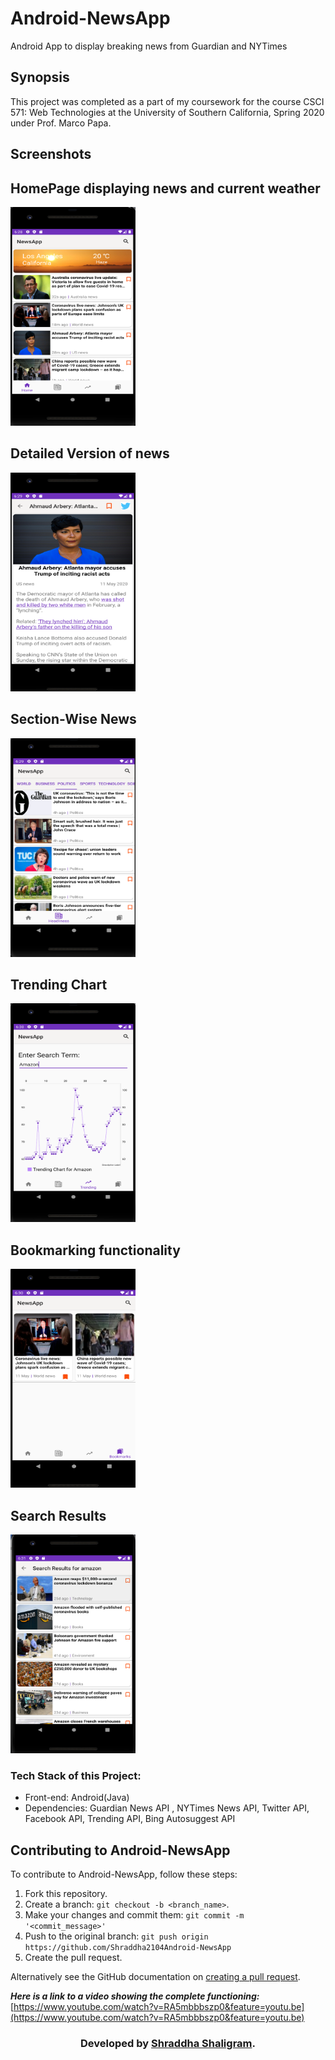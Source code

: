 # Android-NewsApp
Android App to display breaking news from Guardian and NYTimes 

## Synopsis

This project was completed as a part of my coursework for the course CSCI 571: Web Technologies at the University of Southern California, Spring 2020 under Prof. Marco Papa.

## Screenshots

    
<h2>HomePage displaying news and current weather</h2>
<img src="1.png" width="200" height="350" />

<h2>Detailed Version of news</h2>
<img src="2.png" width="200" height="350" />

<h2>Section-Wise News</h2>
<img src="3.png"  width="200" height="350"/>

<h2>Trending Chart </h2>
<img src="4.png"  width="200" height="350"/>

<h2>Bookmarking functionality</h2>
<img src="5.png" width="200" height="350" />


<h2>Search Results</h2>
<img src="6.png"  width="200" height="350"/>
  
### Tech Stack of this Project:


* Front-end: Android(Java)
* Dependencies: Guardian News API , NYTimes News API, Twitter API, Facebook API, Trending API, Bing Autosuggest API

## Contributing to Android-NewsApp
<!--- If your README is long or you have some specific process or steps you want contributors to follow, consider creating a separate CONTRIBUTING.md file--->
To contribute to Android-NewsApp, follow these steps:

1. Fork this repository.
2. Create a branch: `git checkout -b <branch_name>`.
3. Make your changes and commit them: `git commit -m '<commit_message>'`
4. Push to the original branch: `git push origin https://github.com/Shraddha2104Android-NewsApp`
5. Create the pull request.

Alternatively see the GitHub documentation on [creating a pull request](https://help.github.com/en/github/collaborating-with-issues-and-pull-requests/creating-a-pull-request).

***Here is a link to a video showing the complete functioning:*** [https://www.youtube.com/watch?v=RA5mbbbszp0&feature=youtu.be](https://www.youtube.com/watch?v=RA5mbbbszp0&feature=youtu.be) 


<h3 align="center"><b>Developed by <a href="https://github.com/Shraddha2104">Shraddha Shaligram</a>.</b></h1>
